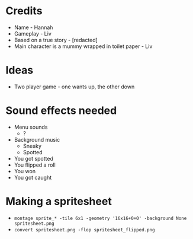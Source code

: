 # Credits

- Name - Hannah
- Gameplay - Liv
- Based on a true story - [redacted]
- Main character is a mummy wrapped in toilet paper - Liv

# Ideas

- Two player game - one wants up, the other down

# Sound effects needed

- Menu sounds
  - ?
- Background music
  - Sneaky
  - Spotted
- You got spotted
- You flipped a roll
- You won
- You got caught

# Making a spritesheet

- `montage sprite_* -tile 6x1 -geometry '16x16+0+0' -background None spritesheet.png`
- `convert spritesheet.png -flop spritesheet_flipped.png`
